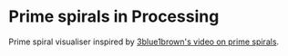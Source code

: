 # Prime spirals in Processing

Prime spiral visualiser inspired by [3blue1brown's video on prime spirals](https://www.youtube.com/watch?v=EK32jo7i5LQ).
